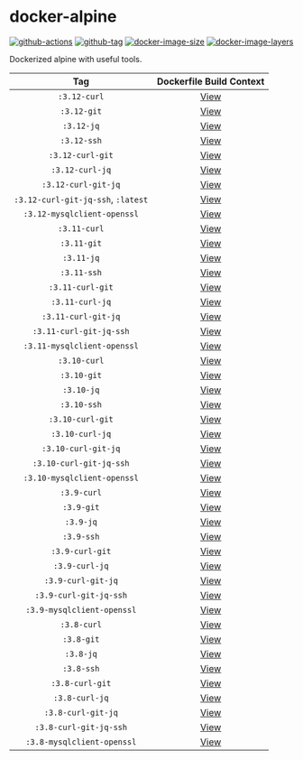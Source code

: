 # docker-alpine

[![github-actions](https://github.com/theohbrothers/docker-alpine/workflows/ci-master-pr/badge.svg)](https://github.com/theohbrothers/docker-alpine/actions)
[![github-tag](https://img.shields.io/github/tag/theohbrothers/docker-alpine)](https://github.com/theohbrothers/docker-alpine/releases/)
[![docker-image-size](https://img.shields.io/microbadger/image-size/theohbrothers/docker-alpine/latest)](https://hub.docker.com/r/theohbrothers/docker-alpine)
[![docker-image-layers](https://img.shields.io/microbadger/layers/theohbrothers/docker-alpine/latest)](https://hub.docker.com/r/theohbrothers/docker-alpine)

Dockerized alpine with useful tools.

| Tag | Dockerfile Build Context |
|:-------:|:---------:|
| `:3.12-curl` | [View](variants/3.12-curl ) |
| `:3.12-git` | [View](variants/3.12-git ) |
| `:3.12-jq` | [View](variants/3.12-jq ) |
| `:3.12-ssh` | [View](variants/3.12-ssh ) |
| `:3.12-curl-git` | [View](variants/3.12-curl-git ) |
| `:3.12-curl-jq` | [View](variants/3.12-curl-jq ) |
| `:3.12-curl-git-jq` | [View](variants/3.12-curl-git-jq ) |
| `:3.12-curl-git-jq-ssh`, `:latest` | [View](variants/3.12-curl-git-jq-ssh ) |
| `:3.12-mysqlclient-openssl` | [View](variants/3.12-mysqlclient-openssl ) |
| `:3.11-curl` | [View](variants/3.11-curl ) |
| `:3.11-git` | [View](variants/3.11-git ) |
| `:3.11-jq` | [View](variants/3.11-jq ) |
| `:3.11-ssh` | [View](variants/3.11-ssh ) |
| `:3.11-curl-git` | [View](variants/3.11-curl-git ) |
| `:3.11-curl-jq` | [View](variants/3.11-curl-jq ) |
| `:3.11-curl-git-jq` | [View](variants/3.11-curl-git-jq ) |
| `:3.11-curl-git-jq-ssh` | [View](variants/3.11-curl-git-jq-ssh ) |
| `:3.11-mysqlclient-openssl` | [View](variants/3.11-mysqlclient-openssl ) |
| `:3.10-curl` | [View](variants/3.10-curl ) |
| `:3.10-git` | [View](variants/3.10-git ) |
| `:3.10-jq` | [View](variants/3.10-jq ) |
| `:3.10-ssh` | [View](variants/3.10-ssh ) |
| `:3.10-curl-git` | [View](variants/3.10-curl-git ) |
| `:3.10-curl-jq` | [View](variants/3.10-curl-jq ) |
| `:3.10-curl-git-jq` | [View](variants/3.10-curl-git-jq ) |
| `:3.10-curl-git-jq-ssh` | [View](variants/3.10-curl-git-jq-ssh ) |
| `:3.10-mysqlclient-openssl` | [View](variants/3.10-mysqlclient-openssl ) |
| `:3.9-curl` | [View](variants/3.9-curl ) |
| `:3.9-git` | [View](variants/3.9-git ) |
| `:3.9-jq` | [View](variants/3.9-jq ) |
| `:3.9-ssh` | [View](variants/3.9-ssh ) |
| `:3.9-curl-git` | [View](variants/3.9-curl-git ) |
| `:3.9-curl-jq` | [View](variants/3.9-curl-jq ) |
| `:3.9-curl-git-jq` | [View](variants/3.9-curl-git-jq ) |
| `:3.9-curl-git-jq-ssh` | [View](variants/3.9-curl-git-jq-ssh ) |
| `:3.9-mysqlclient-openssl` | [View](variants/3.9-mysqlclient-openssl ) |
| `:3.8-curl` | [View](variants/3.8-curl ) |
| `:3.8-git` | [View](variants/3.8-git ) |
| `:3.8-jq` | [View](variants/3.8-jq ) |
| `:3.8-ssh` | [View](variants/3.8-ssh ) |
| `:3.8-curl-git` | [View](variants/3.8-curl-git ) |
| `:3.8-curl-jq` | [View](variants/3.8-curl-jq ) |
| `:3.8-curl-git-jq` | [View](variants/3.8-curl-git-jq ) |
| `:3.8-curl-git-jq-ssh` | [View](variants/3.8-curl-git-jq-ssh ) |
| `:3.8-mysqlclient-openssl` | [View](variants/3.8-mysqlclient-openssl ) |
